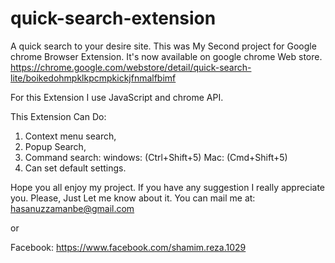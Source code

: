 # quick-search-extension
A quick search to your desire site.
This was My Second project for Google chrome Browser Extension.
It's now available on google chrome Web store.
https://chrome.google.com/webstore/detail/quick-search-lite/boikedohmpklkpcmpkickjfnmalfbimf

For this Extension I use JavaScript and chrome API.

This Extension Can Do:
  1. Context menu search,
  2. Popup Search,
  3. Command search:
       windows: (Ctrl+Shift+5)
       Mac: (Cmd+Shift+5)
  4. Can set default settings.
  
Hope you all enjoy my project.
If you have any suggestion I really appreciate you.
Please, Just Let me know about it.
You can mail me at:
 hasanuzzamanbe@gmail.com

or 

Facebook:
 https://www.facebook.com/shamim.reza.1029
